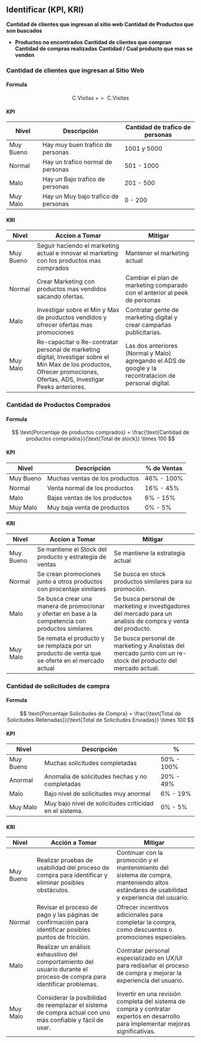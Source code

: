 
## Identificar (KPI, KRI)
**Cantidad de clientes que ingresan al sitio web**
**Cantidad de Productos que son buscados**
- **Productos no encontrados**
**Cantidad de clientes que compran**
**Cantidad de compras realizadas**
**Cantidad / Cual producto que mas se venden**


### Cantidad de clientes que ingresan al Sitio Web

#### Formula

$$ 
\text{C.Visitas } += \text{ C.Visitas}
$$

#### KPI

| Nivel     | Descripción                         | Cantidad de trafico de personas |
| --------- | ----------------------------------- | ------------------------------- |
| Muy Bueno | Hay muy buen trafico de personas    | 1001 y 5000                     |
| Normal    | Hay un trafico normal de personas   | 501 - 1000                      |
| Malo      | Hay un Bajo trafico de personas     | 201 - 500                       |
| Muy Malo  | Hay un Muy bajo trafico de personas | 0 - 200                         |

#### KRI

| Nivel     | Accion a Tomar                                                                                                                                                           | Mitigar                                                                                                |
| --------- | ------------------------------------------------------------------------------------------------------------------------------------------------------------------------ | ------------------------------------------------------------------------------------------------------ |
| Muy Bueno | Seguir haciendo el marketing actual e innovar el marketing con los productos mas comprados                                                                               | Mantener el marketing actual                                                                           |
| Normal    | Crear Marketing con productos mas vendidos sacando ofertas.                                                                                                              | Cambiar el plan de marketing comparado con el anterior al peek de personas                             |
| Malo      | Investigar sobre el Min y Max de productos vendidos y ofrecer ofertas mas promociones                                                                                    | Contratar gente de marketing digital y crear campañas publicitarias.                                   |
| Muy Malo  | Re-capacitar o Re-contratar personal de marketing digital, Investigar sobre el Min Max de los productos, Ofrecer promociones, Ofertas, ADS, Investigar Peeks anteriores. | Las dos anteriores (Normal y Malo) agregando el ADS de google y la recontratacion de personal digital. |


### Cantidad de Productos Comprados

#### Formula

$$
\text{Porcentaje de productos comprados} = \frac{\text{Cantidad de productos comprados}}{\text{Total de stock}} \times 100
$$
#### KPI

| Nivel     | Descripción                    | % de Ventas |
| --------- | ------------------------------ | ----------- |
| Muy Bueno | Muchas ventas de los productos | 46% - 100%  |
| Normal    | Venta normal de los productos  | 16% - 45%   |
| Malo      | Bajas ventas de los productos  | 6% - 15%    |
| Muy Malo  | Muy baja venta de productos    | 0% - 5%     |

#### KRI

| Nivel     | Accion a Tomar                                                                                      | Mitigar                                                                                                       |
| --------- | --------------------------------------------------------------------------------------------------- | ------------------------------------------------------------------------------------------------------------- |
| Muy Bueno | Se mantiene el Stock del producto y estrategia de ventas                                            | Se mantiene la estrategia actual                                                                              |
| Normal    | Se crean promociones junto a otros productos con procentaje similares                               | Se busca en stock productos similares para su promoción.                                                      |
| Malo      | Se busca crear una manera de promocionar y ofertar en base a la competencia con productos similares | Se busca personal de marketing e investigadores del mercado para un analisis de compra y venta del producto.  |
| Muy Malo  | Se remata el producto y se remplaza por un producto de venta que se oferte en el mercado actual     | Se busca personal de marketing y Analistas del mercado junto con un re-stock del producto del mercado actual. |


### Cantidad de solicitudes de compra

#### Formula

$$
\text{Porcentaje Solicitudes de Compra} = \frac{\text{Total de Solicitudes Rellenadas}}{\text{Total de Solicitudes Enviadas}} \times 100
$$
#### KPI

| Nivel     | Descripción                                             | %          |
| --------- | ------------------------------------------------------- | ---------- |
| Muy Bueno | Muchas solicitudes completadas                          | 50% - 100% |
| Anormal   | Anomalia de solicitudes hechas y no completadas         | 20% - 49%  |
| Malo      | Bajo nivel de solicitudes muy anormal                   | 6% - 19%   |
| Muy Malo  | Muy bajo nivel de solicitudes criticidad en el sistema. | 0% - 5%    |

#### KRI

| Nivel     | Acción a Tomar                                                                                                          | Mitigar                                                                                                                                    |
| --------- | ----------------------------------------------------------------------------------------------------------------------- | ------------------------------------------------------------------------------------------------------------------------------------------ |
| Muy Bueno | Realizar pruebas de usabilidad del proceso de compra para identificar y eliminar posibles obstáculos.                   | Continuar con la promoción y el mantenimiento del sistema de compra, manteniendo altos estándares de usabilidad y experiencia del usuario. |
| Normal    | Revisar el proceso de pago y las páginas de confirmación para identificar posibles puntos de fricción.                  | Ofrecer incentivos adicionales para completar la compra, como descuentos o promociones especiales.                                         |
| Malo      | Realizar un análisis exhaustivo del comportamiento del usuario durante el proceso de compra para identificar problemas. | Contratar personal especializado en UX/UI para rediseñar el proceso de compra y mejorar la experiencia del usuario.                        |
| Muy Malo  | Considerar la posibilidad de reemplazar el sistema de compra actual con uno más confiable y fácil de usar.              | Invertir en una revisión completa del sistema de compra y contratar expertos en desarrollo para implementar mejoras significativas.        |